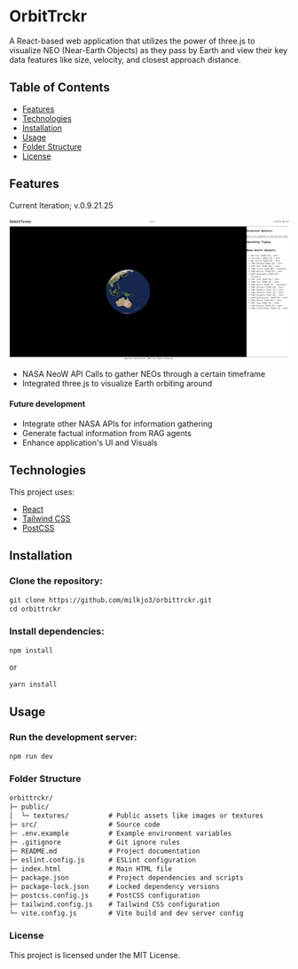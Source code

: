 # OrbitTrckr

A React-based web application that utilizes the power of three.js to visualize NEO (Near-Earth Objects) as they pass by Earth and view their key data features like size, velocity, and closest approach distance. 

## Table of Contents

- [Features](#features)
- [Technologies](#technologies)
- [Installation](#installation)
- [Usage](#usage)
- [Folder Structure](#folder-structure)
- [License](#license)

## Features

Current Iteration; v.0.9.21.25

![Alt text](public\textures\images\v.0.9.21.25.png)

- NASA NeoW API Calls to gather NEOs through a certain timeframe
- Integrated three.js to visualize Earth orbiting around

#### Future development

- Integrate other NASA APIs for information gathering
- Generate factual information from RAG agents
- Enhance application's UI and Visuals

## Technologies

This project uses:

- [React](https://reactjs.org/)
- [Tailwind CSS](https://tailwindcss.com/)
- [PostCSS](https://postcss.org/)

## Installation

### Clone the repository:

```
git clone https://github.com/milkjo3/orbittrckr.git
cd orbittrckr
```

### Install dependencies:
```
npm install
```
or
```
yarn install
```

## Usage

### Run the development server:

```
npm run dev
```

### Folder Structure

```
orbittrckr/
├─ public/
│  └─ textures/          # Public assets like images or textures
├─ src/                  # Source code
├─ .env.example          # Example environment variables
├─ .gitignore            # Git ignore rules
├─ README.md             # Project documentation
├─ eslint.config.js      # ESLint configuration
├─ index.html            # Main HTML file
├─ package.json          # Project dependencies and scripts
├─ package-lock.json     # Locked dependency versions
├─ postcss.config.js     # PostCSS configuration
├─ tailwind.config.js    # Tailwind CSS configuration
└─ vite.config.js        # Vite build and dev server config
```

### License
This project is licensed under the MIT License.
